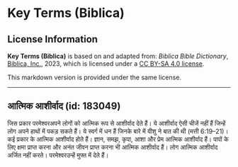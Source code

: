 # Key Terms (Biblica)

## License Information

**Key Terms (Biblica)** is based on and adapted from: _Biblica Bible Dictionary_, [Biblica, Inc.](https://www.biblica.com/), 2023, which is licensed under a [CC BY-SA 4.0 license](https://creativecommons.org/licenses/by-sa/4.0/legalcode.en).

This markdown version is provided under the same license.



--------------------------------

## आत्मिक आशीर्वाद (id: 183049)

जिस प्रकार परमेश्‍वरअपने लोगों को आत्मिक रूप से आशीर्वाद देते हैं। ये आशीर्वाद ऐसी चीजें नहीं हैं जिन्हें लोग अपने हाथों में पकड़ सकते हैं। ये स्वर्ग में धन हैं जिनके बारे में यीशु ने बात की थी (मत्ती 6:19–21\)। कई प्रकार के आत्मिक आशीर्वाद होते हैं। ज्ञान, समझ, कृपा, आशा और प्रेम आत्मिक आशीर्वाद हैं। पापों के लिए क्षमा प्राप्त करना और अनंत जीवन प्राप्त करना भी आत्मिक आशीर्वाद हैं। लोग आत्मिक आशीर्वाद अर्जित नहीं करते। परमेश्‍वरउन्हें मुफ्त में देते हैं।


